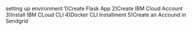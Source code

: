 setting up environment 
1)Create Flask App
2)Create IBM Cloud Account
3)Install IBM CLoud CLI
4)Docker CLI Installment
5)Create an Accound in Sendgrid
